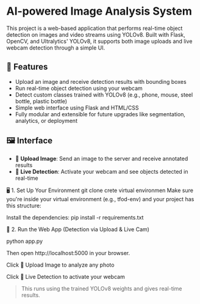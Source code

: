 # AI-powered Image Analysis System

This project is a web-based application that performs real-time object detection on images and video streams using YOLOv8. Built with Flask, OpenCV, and Ultralytics' YOLOv8, it supports both image uploads and live webcam detection through a simple UI.

## 🚀 Features

- Upload an image and receive detection results with bounding boxes
- Run real-time object detection using your webcam
- Detect custom classes trained with YOLOv8 (e.g., phone, mouse, steel bottle, plastic bottle)
- Simple web interface using Flask and HTML/CSS
- Fully modular and extensible for future upgrades like segmentation, analytics, or deployment

## 🖼️ Interface

- 📁 **Upload Image**: Send an image to the server and receive annotated results
- 🎥 **Live Detection**: Activate your webcam and see objects detected in real-time


🖥️ 1. Set Up Your Environment
git clone 
crete virtual environmen
Make sure you're inside your virtual environment (e.g., tfod-env) and your project has this structure:

Install the dependencies:
pip install -r requirements.txt

🚀 2. Run the Web App (Detection via Upload & Live Cam)

python app.py

Then open http://localhost:5000 in your browser.

Click 📁 Upload Image to analyze any photo

Click 🎥 Live Detection to activate your webcam

> This runs using the trained YOLOv8 weights and gives real-time results.



